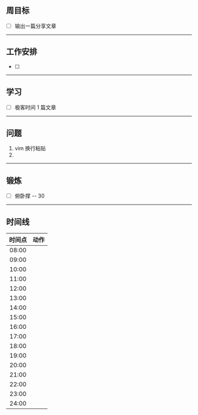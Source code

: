 ## 周目标

- [ ] 输出一篇分享文章

----

## 工作安排

- [ ] 

---

## 学习

- [ ] 极客时间 1 篇文章

---

## 问题

1. vim 换行粘贴
2. 
---

## 锻炼

- [ ] 俯卧撑 -- 30

---

## 时间线

|时间点|动作|
|:---:|:---:|
|08:00||
|09:00||
|10:00||
|11:00||
|12:00||
|13:00||
|14:00||
|15:00||
|16:00||
|17:00||
|18:00||
|19:00||
|20:00||
|21:00||
|22:00||
|23:00||
|24:00||


